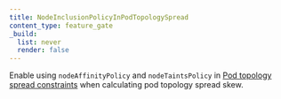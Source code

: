 ```yaml
---
title: NodeInclusionPolicyInPodTopologySpread
content_type: feature_gate
_build:
  list: never
  render: false
---
```

Enable using `nodeAffinityPolicy` and `nodeTaintsPolicy` in
[Pod topology spread constraints](/docs/concepts/scheduling-eviction/topology-spread-constraints/)
when calculating pod topology spread skew.
